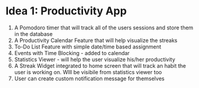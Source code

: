 # Idea 1: Productivity App
1. A Pomodoro timer that will track all of the users sessions and store them in the database
2. A Productivity Calendar Feature that will help visualize the streaks
3. To-Do List Feature with simple date/time based assignment
4. Events with Time Blocking - added to calendar
5. Statistics Viewer - will help the user visualize his/her productivity
6. A Streak Widget integrated to home screen that will track an habit the user is working on. WIll be visibile from statistics viewer too 
7. User can create custom notification message for themselves


# 



